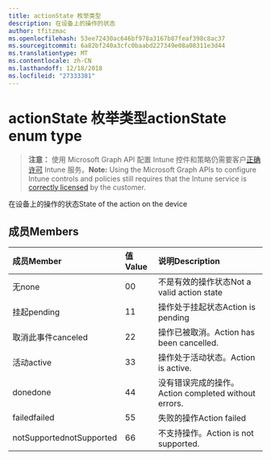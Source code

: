 ```yaml
---
title: actionState 枚举类型
description: 在设备上的操作的状态
author: tfitzmac
ms.openlocfilehash: 53ee72430ac646bf978a3167b87feaf398c8ac37
ms.sourcegitcommit: 6a82bf240a3cfc0baabd227349e08a08311e3d44
ms.translationtype: MT
ms.contentlocale: zh-CN
ms.lasthandoff: 12/18/2018
ms.locfileid: "27333381"
---
```

# <a name="actionstate-enum-type"></a><span data-ttu-id="3ea36-103">actionState 枚举类型</span><span class="sxs-lookup"><span data-stu-id="3ea36-103">actionState enum type</span></span>

> <span data-ttu-id="3ea36-104">**注意：** 使用 Microsoft Graph API 配置 Intune 控件和策略仍需要客户[正确许可](https://go.microsoft.com/fwlink/?linkid=839381) Intune 服务。</span><span class="sxs-lookup"><span data-stu-id="3ea36-104">**Note:** Using the Microsoft Graph APIs to configure Intune controls and policies still requires that the Intune service is [correctly licensed](https://go.microsoft.com/fwlink/?linkid=839381) by the customer.</span></span>

<span data-ttu-id="3ea36-105">在设备上的操作的状态</span><span class="sxs-lookup"><span data-stu-id="3ea36-105">State of the action on the device</span></span>
## <a name="members"></a><span data-ttu-id="3ea36-106">成员</span><span class="sxs-lookup"><span data-stu-id="3ea36-106">Members</span></span>
|<span data-ttu-id="3ea36-107">成员</span><span class="sxs-lookup"><span data-stu-id="3ea36-107">Member</span></span>|<span data-ttu-id="3ea36-108">值</span><span class="sxs-lookup"><span data-stu-id="3ea36-108">Value</span></span>|<span data-ttu-id="3ea36-109">说明</span><span class="sxs-lookup"><span data-stu-id="3ea36-109">Description</span></span>|
|:---|:---|:---|
|<span data-ttu-id="3ea36-110">无</span><span class="sxs-lookup"><span data-stu-id="3ea36-110">none</span></span>|<span data-ttu-id="3ea36-111">0</span><span class="sxs-lookup"><span data-stu-id="3ea36-111">0</span></span>|<span data-ttu-id="3ea36-112">不是有效的操作状态</span><span class="sxs-lookup"><span data-stu-id="3ea36-112">Not a valid action state</span></span>|
|<span data-ttu-id="3ea36-113">挂起</span><span class="sxs-lookup"><span data-stu-id="3ea36-113">pending</span></span>|<span data-ttu-id="3ea36-114">1</span><span class="sxs-lookup"><span data-stu-id="3ea36-114">1</span></span>|<span data-ttu-id="3ea36-115">操作处于挂起状态</span><span class="sxs-lookup"><span data-stu-id="3ea36-115">Action is pending</span></span>|
|<span data-ttu-id="3ea36-116">取消此事件</span><span class="sxs-lookup"><span data-stu-id="3ea36-116">canceled</span></span>|<span data-ttu-id="3ea36-117">2</span><span class="sxs-lookup"><span data-stu-id="3ea36-117">2</span></span>|<span data-ttu-id="3ea36-118">操作已被取消。</span><span class="sxs-lookup"><span data-stu-id="3ea36-118">Action has been cancelled.</span></span>|
|<span data-ttu-id="3ea36-119">活动</span><span class="sxs-lookup"><span data-stu-id="3ea36-119">active</span></span>|<span data-ttu-id="3ea36-120">3</span><span class="sxs-lookup"><span data-stu-id="3ea36-120">3</span></span>|<span data-ttu-id="3ea36-121">操作处于活动状态。</span><span class="sxs-lookup"><span data-stu-id="3ea36-121">Action is active.</span></span>|
|<span data-ttu-id="3ea36-122">done</span><span class="sxs-lookup"><span data-stu-id="3ea36-122">done</span></span>|<span data-ttu-id="3ea36-123">4</span><span class="sxs-lookup"><span data-stu-id="3ea36-123">4</span></span>|<span data-ttu-id="3ea36-124">没有错误完成的操作。</span><span class="sxs-lookup"><span data-stu-id="3ea36-124">Action completed without errors.</span></span>|
|<span data-ttu-id="3ea36-125">failed</span><span class="sxs-lookup"><span data-stu-id="3ea36-125">failed</span></span>|<span data-ttu-id="3ea36-126">5</span><span class="sxs-lookup"><span data-stu-id="3ea36-126">5</span></span>|<span data-ttu-id="3ea36-127">失败的操作</span><span class="sxs-lookup"><span data-stu-id="3ea36-127">Action failed</span></span>|
|<span data-ttu-id="3ea36-128">notSupported</span><span class="sxs-lookup"><span data-stu-id="3ea36-128">notSupported</span></span>|<span data-ttu-id="3ea36-129">6</span><span class="sxs-lookup"><span data-stu-id="3ea36-129">6</span></span>|<span data-ttu-id="3ea36-130">不支持操作。</span><span class="sxs-lookup"><span data-stu-id="3ea36-130">Action is not supported.</span></span>|



